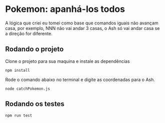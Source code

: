 # Pokemon: apanhá-los todos

A lógica que criei eu tomei como base que comandos iguais não avançam casa, por exemplo, NNN não vai andar 3 casas, o Ash só vai andar casa se a direção for diferente.


## Rodando o projeto

Clone o projeto para sua maquina e instale as dependências

```
npm install
```

Rode o comando abaixo no terminal e digite as coordenadas para o Ash.

```
node catchPokemon.js 
```

## Rodando os testes
```
npm run test
```